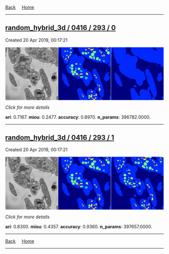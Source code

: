 
[Back](..)&nbsp;&nbsp;&nbsp;&nbsp;&nbsp;[Home](https://leapmanlab.github.io/snapshots)

---

<div class="summary"><a href="0"><h2>random_hybrid_3d / 0416 / 293 / 0</h2></a><p>Created 20 Apr 2019, 00:17:21
</p><a href="0"><img src="0/media/summary.png" align="center"></a><p>
<i>Click for more details</i>
</p></div>

**ari**: 0.7167. **miou**: 0.2477. **accuracy**: 0.8970. **n_params**: 396782.0000. 

---

<div class="summary"><a href="1"><h2>random_hybrid_3d / 0416 / 293 / 1</h2></a><p>Created 20 Apr 2019, 00:17:21
</p><a href="1"><img src="1/media/summary.png" align="center"></a><p>
<i>Click for more details</i>
</p></div>

**ari**: 0.8300. **miou**: 0.4357. **accuracy**: 0.9360. **n_params**: 397657.0000. 

---

[Back](..)&nbsp;&nbsp;&nbsp;&nbsp;&nbsp;[Home](https://leapmanlab.github.io/snapshots)

---